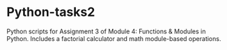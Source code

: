 # Python-tasks2
Python scripts for Assignment 3 of Module 4: Functions &amp; Modules in Python. Includes a factorial calculator and math module-based operations.
